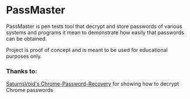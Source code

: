 # PassMaster
PassMaster is pen tests tool that decrypt and store passwords of various systems and programs
it mean to demonstrate how easily that passwords can be obtained.

Project is proof of concept and is meant to be used for educational purposes only.



### Thanks to:
[SaturnsVoid's Chrome-Password-Recovery](https://github.com/SaturnsVoid/Chrome-Password-Recovery) for showing how to decrypt Chrome passwords


